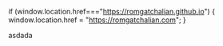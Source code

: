 
if (window.location.href==="https://romgatchalian.github.io") {
    window.location.href = "https://romgatchalian.com"; 
}

asdada
